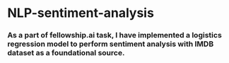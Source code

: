 # NLP-sentiment-analysis
### As a part of fellowship.ai task, I have implemented a logistics regression model to perform sentiment analysis with IMDB dataset as a foundational source.

